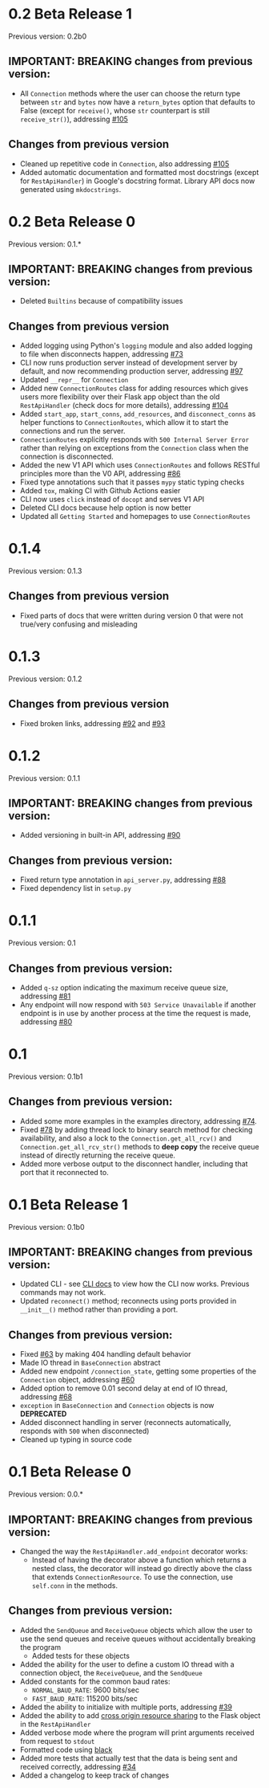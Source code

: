 # 0.2 Beta Release 1

Previous version: 0.2b0

## IMPORTANT: BREAKING changes from previous version:

- All `Connection` methods where the user can choose the return type between `str` and `bytes` now have a `return_bytes` option that defaults to False (except for `receive()`, whose `str` counterpart is still `receive_str()`), addressing [#105](https://github.com/jonyboi396825/COM-Server/issues/105)

## Changes from previous version

- Cleaned up repetitive code in `Connection`, also addressing [#105](https://github.com/jonyboi396825/COM-Server/issues/105)
- Added automatic documentation and formatted most docstrings (except for `RestApiHandler`) in Google's docstring format. Library API docs now generated using `mkdocstrings`.

# 0.2 Beta Release 0

Previous version: 0.1.*

## IMPORTANT: BREAKING changes from previous version:

- Deleted `Builtins` because of compatibility issues

## Changes from previous version

- Added logging using Python's `logging` module and also added logging to file when disconnects happen, addressing [#73](https://github.com/jonyboi396825/COM-Server/issues/73)
- CLI now runs production server instead of development server by default, and now recommending production server, addressing [#97](https://github.com/jonyboi396825/COM-Server/issues/97)
- Updated `__repr__` for `Connection`
- Added new `ConnectionRoutes` class for adding resources which gives users more flexibility over their Flask app object than the old `RestApiHandler` (check docs for more details), addressing [#104](https://github.com/jonyboi396825/COM-Server/issues/104)
- Added `start_app`, `start_conns`, `add_resources`, and `disconnect_conns` as helper functions to `ConnectionRoutes`, which allow it to start the connections and run the server.
- `ConnectionRoutes` explicitly responds with `500 Internal Server Error` rather than relying on exceptions from the `Connection` class when the connection is disconnected.
- Added the new V1 API which uses `ConnectionRoutes` and follows RESTful principles more than the V0 API, addressing [#86](https://github.com/jonyboi396825/COM-Server/issues/86)
- Fixed type annotations such that it passes `mypy` static typing checks
- Added `tox`, making CI with Github Actions easier
- CLI now uses `click` instead of `docopt` and serves V1 API
- Deleted CLI docs because help option is now better
- Updated all `Getting Started` and homepages to use `ConnectionRoutes`

# 0.1.4

Previous version: 0.1.3

## Changes from previous version

- Fixed parts of docs that were written during version 0 that were not true/very confusing and misleading

# 0.1.3

Previous version: 0.1.2

## Changes from previous version

- Fixed broken links, addressing [#92](https://github.com/jonyboi396825/COM-Server/issues/92) and [#93](https://github.com/jonyboi396825/COM-Server/issues/93)

# 0.1.2

Previous version: 0.1.1

## IMPORTANT: BREAKING changes from previous version:

- Added versioning in built-in API, addressing [#90](https://github.com/jonyboi396825/COM-Server/issues/90)

## Changes from previous version:

- Fixed return type annotation in `api_server.py`, addressing [#88](https://github.com/jonyboi396825/COM-Server/issues/88)
- Fixed dependency list in `setup.py`

# 0.1.1

Previous version: 0.1

## Changes from previous version:

- Added `q-sz` option indicating the maximum receive queue size, addressing [#81](https://github.com/jonyboi396825/COM-Server/issues/81)
- Any endpoint will now respond with `503 Service Unavailable` if another endpoint is in use by another process at the time the request is made, addressing [#80](https://github.com/jonyboi396825/COM-Server/issues/80)

# 0.1

Previous version: 0.1b1

## Changes from previous version:

- Added some more examples in the examples directory, addressing [#74](https://github.com/jonyboi396825/COM-Server/issues/74).
- Fixed [#78](https://github.com/jonyboi396825/COM-Server/issues/78) by adding thread lock to binary search method for checking availability, and also a lock to the `Connection.get_all_rcv()` and `Connection.get_all_rcv_str()` methods to **deep copy** the receive queue instead of directly returning the receive queue. 
- Added more verbose output to the disconnect handler, including that port that it reconnected to.

# 0.1 Beta Release 1

Previous version: 0.1b0

## IMPORTANT: BREAKING changes from previous version:

- Updated CLI - see [CLI docs](https://com-server.readthedocs.io/en/pre-0.1/guide/cli/) to view how the CLI now works. Previous commands may not work.
- Updated `reconnect()` method; reconnects using ports provided in `__init__()` method rather than providing a port.

## Changes from previous version:

- Fixed [#63](https://github.com/jonyboi396825/COM-Server/issues/63) by making 404 handling default behavior
- Made IO thread in `BaseConnection` abstract
- Added new endpoint `/connection_state`, getting some properties of the `Connection` object, addressing [#60](https://github.com/jonyboi396825/COM-Server/issues/60)
- Added option to remove 0.01 second delay at end of IO thread, addressing [#68](https://github.com/jonyboi396825/COM-Server/issues/68)
- `exception` in `BaseConnection` and `Connection` objects is now **DEPRECATED**
- Added disconnect handling in server (reconnects automatically, responds with `500` when disconnected)
- Cleaned up typing in source code

# 0.1 Beta Release 0

Previous version: 0.0.*

## IMPORTANT: BREAKING changes from previous version:

- Changed the way the `RestApiHandler.add_endpoint` decorator works:
    - Instead of having the decorator above a function which returns a nested class, the decorator will instead go directly above the class that extends `ConnectionResource`. To use the connection, use `self.conn` in the methods.

## Changes from previous version:

- Added the `SendQueue` and `ReceiveQueue` objects which allow the user to use  the send queues and receive queues without accidentally breaking the program
    - Added tests for these objects
- Added the ability for the user to define a custom IO thread with a connection object, the `ReceiveQueue`, and the `SendQueue` 
- Added constants for the common baud rates:
    - `NORMAL_BAUD_RATE`: 9600 bits/sec
    - `FAST_BAUD_RATE`: 115200 bits/sec
- Added the ability to initialize with multiple ports, addressing [#39](https://github.com/jonyboi396825/COM-Server/issues/39)
- Added the ability to add [cross origin resource sharing](https://developer.mozilla.org/en-US/docs/Web/HTTP/CORS) to the Flask object in the `RestApiHandler`
- Added verbose mode where the program will print arguments received from request to `stdout`
- Formatted code using [black](https://black.readthedocs.io/en/stable/index.html)
- Added more tests that actually test that the data is being sent and received correctly, addressing [#34](https://github.com/jonyboi396825/COM-Server/issues/34)
- Added a changelog to keep track of changes
